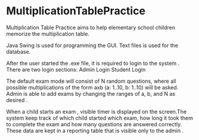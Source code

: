 # MultiplicationTablePractice
Multiplication Table Practice aims to help elementary school children memorize the multiplication table.

Java Swing is used for programming the GUI.
Text files is used for the database.

After the user started the .exe file, it is required to login to the system . There are two login sections:
Admin Login
Student Login

The default exam mode will consist of N random questions, where all possible multiplications of the form axb (a: 1..10, b: 1..10) will be asked. Admin is able to add exams by changing the ranges of a, b, and N as desired .

When a child starts an exam , visible timer is displayed on the screen.The system keep track of which child started which exam, how long it took them to complete the exam and how many questions are answered correctly. These data are kept in a reporting table that is visible only to the admin .
